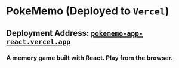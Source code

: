# PokeMemo (Deployed to `Vercel`)
## Deployment Address: [`pokememo-app-react.vercel.app`](https://pokememo-app-react.vercel.app "pokememo-app-react.vercel.app")
### A memory game built with React. Play from the browser.